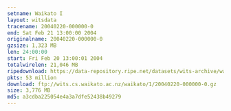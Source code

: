 ```yaml
---
setname: Waikato I
layout: witsdata
tracename: 20040220-000000-0
end: Sat Feb 21 13:00:00 2004
originalname: 20040220-000000-0
gzsize: 1,323 MB
len: 24:00:00
start: Fri Feb 20 13:00:01 2004
totalwirelen: 21,046 MB
ripedownload: https://data-repository.ripe.net/datasets/wits-archive/waikato/1/20040220-000000-0.gz
pkts: 53 million
download: ftp://wits.cs.waikato.ac.nz/waikato/1/20040220-000000-0.gz
size: 3,776 MB
md5: a3cdba225054e4a3a7dfe52438b49279
---
```


